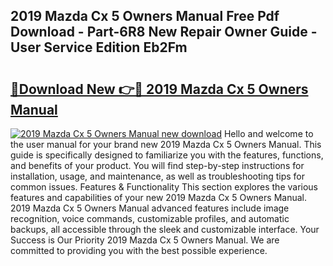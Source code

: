## 2019 Mazda Cx 5 Owners Manual Free Pdf Download - Part-6R8 New Repair Owner Guide - User Service Edition Eb2Fm

# <h2><a href="http://bc40909.oget.top/?id=2019+Mazda+Cx+5+Owners+Manual">🔗Download New 👉🔴 2019 Mazda Cx 5 Owners Manual</a></h2>

[![2019 Mazda Cx 5 Owners Manual new download](https://i.imgur.com/5g1atiW.png)](http://bc40909.oget.top/?id=2019+Mazda+Cx+5+Owners+Manual)
Hello and welcome to the user manual for your brand new 2019 Mazda Cx 5 Owners Manual. This guide is specifically designed to familiarize you with the features, functions, and benefits of your product. You will find step-by-step instructions for installation, usage, and maintenance, as well as troubleshooting tips for common issues. Features & Functionality This section explores the various features and capabilities of your new 2019 Mazda Cx 5 Owners Manual. 2019 Mazda Cx 5 Owners Manual advanced features include image recognition, voice commands, customizable profiles, and automatic backups, all accessible through the sleek and customizable interface. Your Success is Our Priority 2019 Mazda Cx 5 Owners Manual. We are committed to providing you with the best possible experience.
